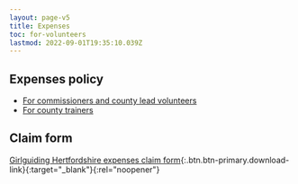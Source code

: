 ```yaml
---
layout: page-v5
title: Expenses
toc: for-volunteers
lastmod: 2022-09-01T19:35:10.039Z
---
```

## Expenses policy

- [For commissioners and county lead volunteers](/about-us/resources/expenses/commissioners/)
- [For county trainers](/about-us/resources/expenses/trainers/)

## Claim form

[Girlguiding Hertfordshire expenses claim form](/wp-content/uploads/2021/05/Girlguiding-Hertfordshire-Expenses-Claim-Form-2021.xlsx){:.btn.btn-primary.download-link}{:target="_blank"}{:rel="noopener"}

